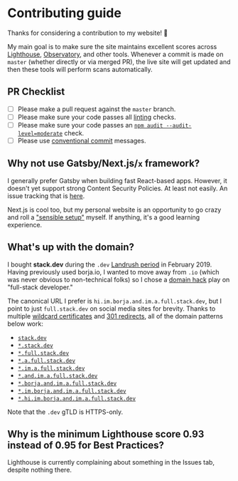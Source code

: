# Contributing guide

Thanks for considering a contribution to my website! 🙏

My main goal is to make sure the site maintains excellent scores across [Lighthouse][lighthouse], [Observatory][observatory], and other tools. Whenever a commit is made on `master` (whether directly or via merged PR), the live site will get updated and then these tools will perform scans automatically.

[lighthouse]: https://lighthouse-dot-webdotdevsite.appspot.com/lh/html?url=https://hi.im.borja.and.im.a.full.stack.dev
[observatory]: https://observatory.mozilla.org/analyze/hi.im.borja.and.im.a.full.stack.dev

## PR Checklist

* [ ] Please make a pull request against the `master` branch.
* [ ] Please make sure your code passes all [linting](../README.md#linting-) checks.
* [ ] Please make sure your code passes an [`npm audit --audit-level=moderate`](https://docs.npmjs.com/cli/audit) check.
* [ ] Please use [conventional commit](https://www.conventionalcommits.org/) messages.

## Why not use Gatsby/Next.js/`x` framework?

I generally prefer Gatsby when building fast React-based apps. However, it doesn't yet support strong Content Security Policies. At least not easily. An issue tracking that is [here](https://github.com/gatsbyjs/gatsby/issues/10890).

Next.js is cool too, but my personal website is an opportunity to go crazy and roll a ["sensible setup"](../webpack.config.babel.js) myself. If anything, it's a good learning experience.

## What's up with the domain?

I bought **stack.dev** during the `.dev` [Landrush period](https://en.wikipedia.org/wiki/Landrush_period) in February 2019. Having previously used borja.io, I wanted to move away from `.io` (which was never obvious to non-technical folks) so I chose a [domain hack](https://en.wikipedia.org/wiki/Domain_hack) play on "full-stack developer."

The canonical URL I prefer is `hi.im.borja.and.im.a.full.stack.dev`, but I point to just `full.stack.dev` on social media sites for brevity. Thanks to multiple [wildcard certificates](https://en.wikipedia.org/wiki/Wildcard_certificate) and [301 redirects](https://en.wikipedia.org/wiki/HTTP_301), all of the domain patterns below work:

* [`stack.dev`](https://stack.dev)
* [`*.stack.dev`](https://www.stack.dev)
* [`*.full.stack.dev`](https://www.full.stack.dev)
* [`*.a.full.stack.dev`](https://www.a.full.stack.dev)
* [`*.im.a.full.stack.dev`](https://www.im.a.full.stack.dev)
* [`*.and.im.a.full.stack.dev`](https://www.and.im.a.full.stack.dev)
* [`*.borja.and.im.a.full.stack.dev`](https://www.borja.and.im.a.full.stack.dev)
* [`*.im.borja.and.im.a.full.stack.dev`](https://www.im.borja.and.im.a.full.stack.dev)
* [`*.hi.im.borja.and.im.a.full.stack.dev`](https://www.hi.im.borja.and.im.a.full.stack.dev)

Note that the `.dev` gTLD is HTTPS-only.

## Why is the minimum Lighthouse score 0.93 instead of 0.95 for Best Practices?

Lighthouse is currently complaining about something in the Issues tab, despite nothing there.
